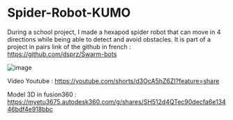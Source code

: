 # Spider-Robot-KUMO

During a school project, I made a hexapod spider robot that can move in 4 directions while being able to detect and avoid obstacles.
It is part of a project in pairs link of the github in french : https://github.com/dsprz/Swarm-bots

![image](https://github.com/Ilarak/Spider-Robot-KUMO/assets/94242255/850e21d6-8dc6-404f-90b7-0ea0770e82f9)

Video Youtube : https://youtube.com/shorts/d3OcA5hZ6ZI?feature=share

Model 3D in fusion360 : https://myetu3675.autodesk360.com/g/shares/SH512d4QTec90decfa6e13446bdf4e918bbc
